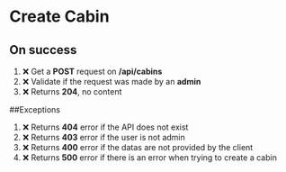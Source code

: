 # Create Cabin

## On success

1. ❌ Get a **POST** request on **/api/cabins**
2. ❌ Validate if the request was made by an **admin**
3. ❌ Returns **204**, no content

##Exceptions

1. ❌ Returns **404** error if the API does not exist
2. ❌ Returns **403** error if the user is not admin
3. ❌ Returns **400** error if the datas are not provided by the client
3. ❌ Returns **500** error if there is an error when trying to create a cabin 
